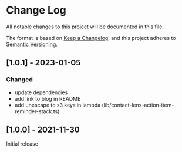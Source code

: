 # Change Log
All notable changes to this project will be documented in this file.

The format is based on [Keep a Changelog](https://keepachangelog.com/en/1.0.0/),
and this project adheres to [Semantic Versioning](https://semver.org/spec/v2.0.0.html).

## [1.0.1] - 2023-01-05
### Changed
- update dependencies
- add link to blog in README
- add unescape to s3 keys in lambda (lib/contact-lens-action-item-reminder-stack.ts) 

## [1.0.0] - 2021-11-30
Initial release
